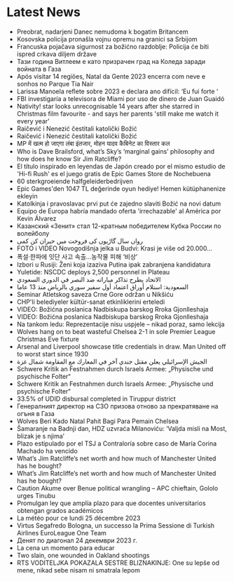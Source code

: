 # Latest News
-  Preobrat, nadarjeni Danec nemudoma k bogatim Britancem
-  Kosovska policija pronašla vojnu opremu na granici sa Srbijom
-  Francuska pojačava sigurnost za božićno razdoblje: Policija će biti ispred crkava diljem države
-  Тази година Витлеем е като призрачен град на Коледа заради войната в Газа
-  Após visitar 14 regiões, Natal da Gente 2023 encerra com neve e sonhos no Parque Tia Nair
-  Larissa Manoela reflete sobre 2023 e declara ano difícil: ‘Eu fui forte ‘
-  FBI investigaría a televisora de Miami por uso de dinero de Juan Guaidó
-  Nativity! star looks unrecognisable 14 years after she starred in Christmas film favourite - and says her parents 'still make me watch it every year'
-  Raičević i Nenezić čestitali katolički Božić
-  Raičević i Nenezić čestitali katolički Božić
-  MP में खत्म हो जाएगा लंबा इंतजार, मोहन यादव कैबिनेट का विस्तार कल
-  Who is Dave Brailsford, what’s Sky’s ‘marginal gains’ philosophy and how does he know Sir Jim Ratcliffe?
-  El título inspirado en leyendas de Japón creado por el mismo estudio de 'Hi-fi Rush' es el juego gratis de Epic Games Store de Nochebuena
-  60 sterkgroeiende halfgeleiderbedrijven
-  Epic Games'den 1047 TL değerinde oyun hediye! Hemen kütüphanenize ekleyin
-  Katolkinja i pravoslavac prvi put će zajedno slaviti Božić na novi datum
-  Equipo de Europa habría mandado oferta 'irrechazable' al América por Kevin Álvarez
-  Казанский «Зенит» стал 12-кратным победителем Кубка России по волейболу
-  رواں سال گاڑیوں کی فروخت میں حیران کن کمی
-  FOTO i VIDEO Novogodišnja jelka u Budvi: Krasi je više od 20.000...
-  폭설·한파에 잇단 사고 속출…농작물 피해 ‘비상’
-  Izbori u Rusiji: Ženi koja izaziva Putina ipak zabranjena kandidatura
-  Yuletide: NSCDC deploys 2,500 personnel in Plateau
-  الاتحاد يطرح تذاكر مباراته ضد النصر في الدوري السعودي
-  السعودية: استلام أوراق اعتماد أول سفير سوري بالرياض منذ 13 عاما
-  Seminar Atletskog saveza Crne Gore održan u Nikšiću
-  CHP'li belediyeler kültür-sanat etkinliklerini erteledi
-  VIDEO: Božićna poslanica Nadbiskupa barskog Rroka Gjonlleshaja
-  VIDEO: Božićna poslanica Nadbiskupa barskog Rroka Gjonlleshaja
-  Na tankom ledu: Reprezentacije nisu uspjele – nikad poraz, samo lekcija
-  Wolves hang on to beat wasteful Chelsea 2-1 in sole Premier League Christmas Eve fixture
-  Arsenal and Liverpool showcase title credentials in draw. Man United off to worst start since 1930
-  الجيش الإسرائيلي يعلن مقتل جندي آخر في المعارك مع المقاومة شمال غزة
-  Schwere Kritik an Festnahmen durch Israels Armee: „Physische und psychische Folter“
-  Schwere Kritik an Festnahmen durch Israels Armee: „Physische und psychische Folter“
-  33.5% of UDID disbursal completed in Tiruppur district
-  Генералният директор на СЗО призова отново за прекратяване на огъня в Газа
-  Wolves Beri Kado Natal Pahit Bagi Para Pemain Chelsea
-  Šamaranje na Badnji dan, HDZ uzvraća Milanoviću: ‘Valjda misli na Most, blizak je s njima’
-  Plazo estipulado por el TSJ a Contraloría sobre caso de María Corina Machado ha vencido
-  What’s Jim Ratcliffe’s net worth and how much of Manchester United has he bought?
-  What’s Jim Ratcliffe’s net worth and how much of Manchester United has he bought?
-  Caution Akume over Benue political wrangling – APC chieftain, Gololo urges Tinubu
-  Promulgan ley que amplía plazo para que docentes universitarios obtengan grados académicos
-  La météo pour ce lundi 25 décembre 2023
-  Virtus Segafredo Bologna, un successo la Prima Sessione di Turkish Airlines EuroLeague One Team
-  Денят по диагонал 24 декември 2023 г.
-  La cena un momento para educar
-  Two slain, one wounded in Oakland shootings
-  RTS VODITELJKA POKAZALA SESTRE BLIZNAKINJE: One su lepše od mene, nikad sebe nisam ni smatrala lepom
